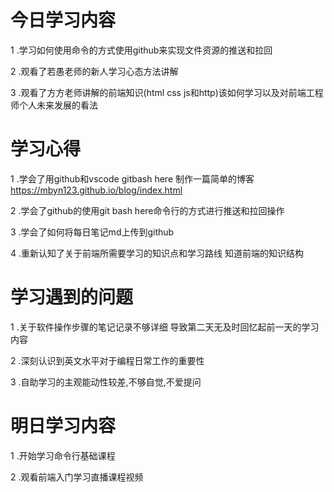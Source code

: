 # 今日学习内容
1 .学习如何使用命令的方式使用github来实现文件资源的推送和拉回

2 .观看了若愚老师的新人学习心态方法讲解

3 .观看了方方老师讲解的前端知识(html css js和http)该如何学习以及对前端工程师个人未来发展的看法

# 学习心得

1 .学会了用github和vscode gitbash here 制作一篇简单的博客 https://mbyn123.github.io/blog/index.html

2 .学会了github的使用git bash here命令行的方式进行推送和拉回操作

3 .学会了如何将每日笔记md上传到github

4 .重新认知了关于前端所需要学习的知识点和学习路线
知道前端的知识结构


# 学习遇到的问题

1 .关于软件操作步骤的笔记记录不够详细 导致第二天无及时回忆起前一天的学习内容

2 .深刻认识到英文水平对于编程日常工作的重要性

3 .自助学习的主观能动性较差,不够自觉,不爱提问

# 明日学习内容

1 .开始学习命令行基础课程

2 .观看前端入门学习直播课程视频
